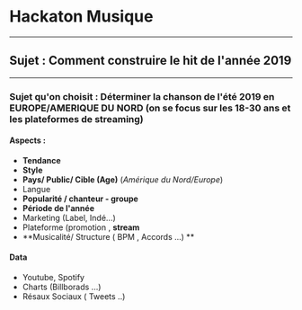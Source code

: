 # Hackaton Musique
---

## Sujet : Comment construire le hit de l'année 2019 
***
### Sujet qu'on choisit : Déterminer la chanson de l'été 2019 en EUROPE/AMERIQUE DU NORD (on se focus sur les 18-30 ans et les plateformes de streaming)

#### Aspects : 
* **Tendance** 
* **Style** 
* **Pays/ Public/ Cible (Age)** (*Amérique du Nord/Europe*)
* Langue
* **Popularité / chanteur -  groupe**
* **Période de l'année**
* Marketing (Label, Indé...)
* Plateforme (promotion , **stream**
* **Musicalité/ Structure  ( BPM ,  Accords ...) **

#### Data
* Youtube, Spotify
* Charts (Billborads ...)
* Résaux Sociaux ( Tweets ..)
